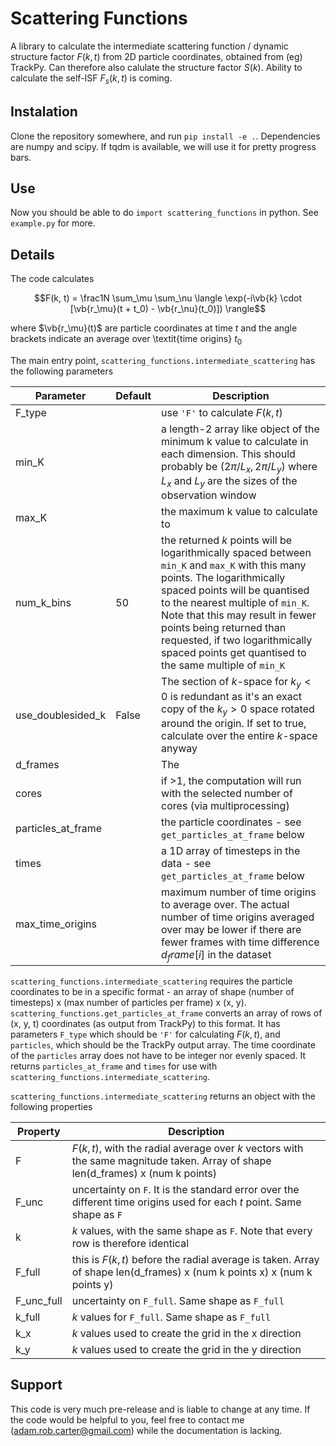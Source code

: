 # Scattering Functions

A library to calculate the intermediate scattering function / dynamic structure factor $F(k, t)$ from 2D particle coordinates, obtained from (eg) TrackPy. Can therefore also calulate the structure factor $S(k)$. Ability to calculate the self-ISF $F_s(k, t)$ is coming.

## Instalation
Clone the repository somewhere, and run `pip install -e .`. Dependencies are numpy and scipy. If tqdm is available, we will use it for pretty progress bars.

## Use
Now you should be able to do `import scattering_functions` in python. See `example.py` for more.

## Details
The code calculates
```math
F(k, t) = \frac1N \sum_\mu \sum_\nu \langle \exp(-i\vb{k} \cdot [\vb{r_\mu}(t + t_0) - \vb{r_\nu}(t_0)]) \rangle
```
where $\vb{r_\mu}(t)$ are particle coordinates at time $t$ and the angle brackets indicate an average over \textit{time origins} $t_0$

The main entry point, `scattering_functions.intermediate_scattering` has the following parameters

| Parameter          | Default | Description |
| ------------------ | ------- | ----------- |
| F_type             |         | use `'F'` to calculate $F(k, t)$ |
| min_K              |         | a length-2 array like object of the minimum k value to calculate in each dimension. This should probably be $(2\pi / L_x, 2\pi / L_y)$ where $L_x$ and $L_y$ are the sizes of the observation window |
| max_K              |         | the maximum k value to calculate to |
| num_k_bins         | 50      | the returned $k$ points will be logarithmically spaced between `min_K` and `max_K` with this many points. The logarithmically spaced points will be quantised to the nearest multiple of `min_K`. Note that this may result in fewer points being returned than requested, if two logarithmically spaced points get quantised to the same multiple of `min_K` |
| use_doublesided_k  | False   | The section of $k$-space for $k_y < 0$ is redundant as it's an exact copy of the $k_y > 0$ space rotated around the origin. If set to true, calculate over the entire $k$-space anyway |
| d_frames           |         | The
| cores              |         | if >1, the computation will run with the selected number of cores (via multiprocessing) |
| particles_at_frame |         | the particle coordinates - see `get_particles_at_frame` below |
| times              |         | a 1D array of timesteps in the data - see `get_particles_at_frame` below |
| max_time_origins   |         | maximum number of time origins to average over. The actual number of time origins averaged over may be lower if there are fewer frames with time difference $d_frame[i]$ in the dataset |

`scattering_functions.intermediate_scattering` requires the particle coordinates to be in a specific format - an array of shape (number of timesteps) x (max number of particles per frame) x (x, y). `scattering_functions.get_particles_at_frame` converts an array of rows of (x, y, t) coordinates (as output from TrackPy) to this format. It has parameters `F_type` which should be `'F'` for calculating $F(k, t)$, and `particles`, which should be the TrackPy output array. The time coordinate of the `particles` array does not have to be integer nor evenly spaced. It returns `particles_at_frame` and  `times` for use with `scattering_functions.intermediate_scattering`.

`scattering_functions.intermediate_scattering` returns an object with the following properties

| Property   | Description |
| ---------- | ----------- |
| F          | $F(k, t)$, with the radial average over $k$ vectors with the same magnitude taken. Array of shape len(d_frames) x (num k points) |
| F_unc      | uncertainty on `F`. It is the standard error over the different time origins used for each $t$ point. Same shape as `F` |
| k          | $k$ values, with the same shape as `F`. Note that every row is therefore identical |
| F_full     | this is $F(k, t)$ before the radial average is taken. Array of shape len(d_frames) x (num k points x) x (num k points y) |
| F_unc_full | uncertainty on `F_full`. Same shape as `F_full` |
| k_full     | $k$ values for `F_full`. Same shape as `F_full` |
| k_x        | $k$ values used to create the grid in the x direction |
| k_y        | $k$ values used to create the grid in the y direction |


## Support
This code is very much pre-release and is liable to change at any time. If the code would be helpful to you, feel free to contact me (adam.rob.carter@gmail.com) while the documentation is lacking.